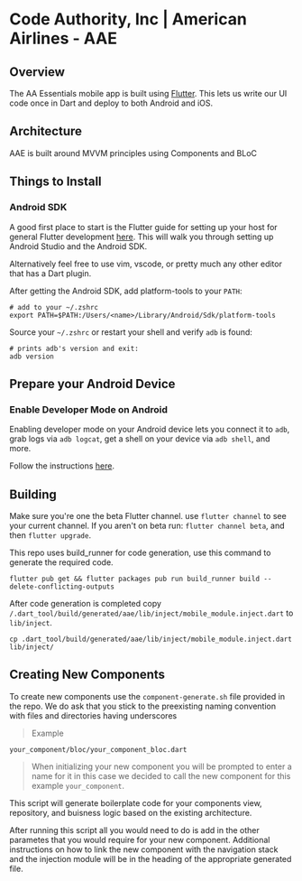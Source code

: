 # Code Authority, Inc | American Airlines - AAE

## Overview
The AA Essentials mobile app is built using [Flutter](http://flutter.dev/). This lets us
write our UI code once in Dart and deploy to both Android and iOS.

## Architecture
AAE is built around MVVM principles using Components and BLoC

## Things to Install

### Android SDK

A good first place to start is the Flutter guide for setting up your host
for general Flutter development [here](https://flutter.dev/docs/get-started/install). This
will walk you through setting up Android Studio and the Android SDK.

Alternatively feel free to use vim, vscode, or pretty much any other editor that has a Dart plugin.

After getting the Android SDK, add platform-tools to your `PATH`:

```shell
# add to your ~/.zshrc
export PATH=$PATH:/Users/<name>/Library/Android/Sdk/platform-tools
```

Source your `~/.zshrc` or restart your shell and verify `adb` is found:

```shell
# prints adb's version and exit:
adb version
```

## Prepare your Android Device

### Enable Developer Mode on Android

Enabling developer mode on your Android device lets you connect it to `adb`,
grab logs via `adb logcat`, get a shell on your device via `adb shell`, and
more.

Follow the instructions
[here](https://developer.android.com/studio/debug/dev-options).

## Building

Make sure you're one the beta Flutter channel. use `flutter channel` to see your current channel.
If you aren't on beta run: `flutter channel beta`, and then `flutter upgrade`.

This repo uses build_runner for code generation, use this command to generate the required code.

```shell
flutter pub get && flutter packages pub run build_runner build --delete-conflicting-outputs
```
After code generation is completed copy `/.dart_tool/build/generated/aae/lib/inject/mobile_module.inject.dart` to `lib/inject`.

```shell
cp .dart_tool/build/generated/aae/lib/inject/mobile_module.inject.dart lib/inject/
```

## Creating New Components

To create new components use the `component-generate.sh` file provided in the repo. We do ask that you stick to the preexisting naming convention with files and directories having underscores

> Example
```shell
your_component/bloc/your_component_bloc.dart
```
> When initializing your new component you will be prompted to enter a name for it in this case we decided to call the new component for this example `your_component`.

This script will generate boilerplate code for your components view, repository, and buisness logic based on the existing architecture. 

After running this script all you would need to do is add in the other parametes that you would require for your new component. Additional instructions on how to link the new component with the navigation stack and the injection module will be in the heading of the appropriate generated file.